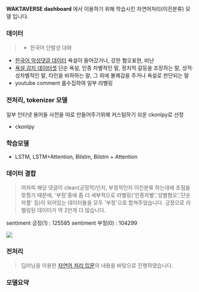 **WAKTAVERSE dashboard** 에서 이용하기 위해 학습시킨 자연어처리(이진분류) 모델 입니다.

### 데이터

>* 한국어 단발성 대화 
* [한국어 악성댓글 데이터](https://github.com/ZIZUN/korean-malicious-comments-dataset) 
욕설이 들어갔거나, 강한 혐오표현, 비난
* [욕설 감지 데이터셋](https://github.com/2runo/Curse-detection-data) 
단순 욕설, 인종 차별적인 말, 정치적 갈등을 조장하는 말, 성적·성차별적인 말, 타인을 비하하는 말, 그 외에 불쾌감을 주거나 욕설로 판단되는 말 
* youtube comment 를수집하여 일부 라벨링

### 전처리, tokenizer 모델
일부 인터넷 용어들 사전을 따로 만들어주기위해 커스텀하기 쉬운 ckonlpy로 선정 
* ckonlpy

### 학습모델
*  LSTM, LSTM+Attention, Bilstm, Bilstm + Attention

### 데이터 결합
> 어차피 해당 댓글이 clean(긍정적)인지, 부정적인지 이진분류 하는데에 초점을 맞췄기 때문에, '부정'중에 좀 더 세부적으로 라벨링('인종차별','성별혐오','단순악플' 등)이 되어있는 데이터들을 모두 '부정'으로 합쳐주었습니다. 긍정으로 라벨링된 데이터가 약 2만개 더 많습니다.

sentiment 긍정(1) : 125585
sentiment 부정(0) : 104299

![](https://velog.velcdn.com/images/liveandletlive/post/28675be5-44ad-4b54-9a6f-1a20a9de1bae/image.png)

### 전처리
> 딥러닝을 이용한 [자연어 처리 입문](https://wikidocs.net/book/2155)의 내용을 바탕으로 진행하였습니다.

### 모델요약

